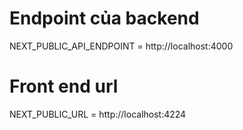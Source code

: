 # Endpoint của backend

NEXT_PUBLIC_API_ENDPOINT = http://localhost:4000

# Front end url

NEXT_PUBLIC_URL = http://localhost:4224
